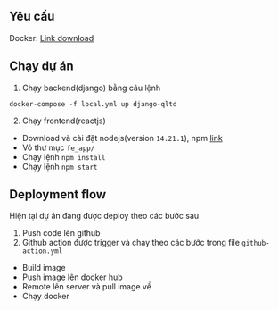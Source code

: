## Yêu cầu

Docker: [Link download](https://docs.docker.com/get-docker/?_gl=1*1xhxam0*_ga*MTM5NzIwNjU3MC4xNzA0MDIzMzg0*_ga_XJWPQMJYHQ*MTcwNDAyMzM4My4xLjEuMTcwNDAyMzM5NS40OC4wLjA.)
## Chạy dự án

1. Chạy backend(django) bằng câu lệnh
```
docker-compose -f local.yml up django-qltd
```

2. Chạy frontend(reactjs)

- Download và cài đặt nodejs(version `14.21.1`), npm [link](https://nodejs.org/en/about/previous-releases_)
- Vô thư mục `fe_app/`
- Chạy lệnh `npm install`
- Chạy lệnh `npm start`

## Deployment flow

Hiện tại dự án đang được deploy theo các bước sau
1. Push code lên github
2. Github action được trigger và chạy theo các bước trong file `github-action.yml`
- Build image
- Push image lên docker hub
- Remote lên server và pull image về
- Chạy docker
